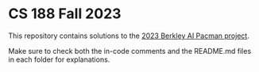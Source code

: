 # CS 188 Fall 2023

This repository contains solutions to the [2023 Berkley AI Pacman project](https://inst.eecs.berkeley.edu/~cs188/fa23/projects/).

Make sure to check both the in-code comments and the README.md files in each folder for explanations.
